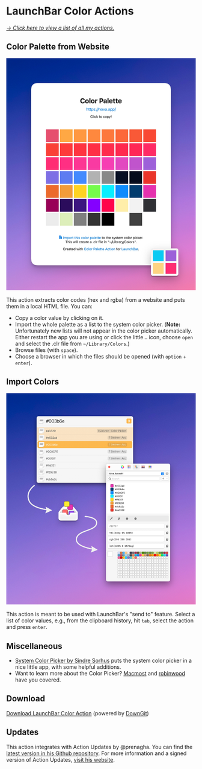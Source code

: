 # LaunchBar Color Actions

*[→ Click here to view a list of all my actions.](https://ptujec.github.io/launchbar)*

## Color Palette from Website

<img src="01.jpg" width="649"/> 

This action extracts color codes (hex and rgba) from a website and puts them in a local HTML file. You can:

- Copy a color value by clicking on it. 
- Import the whole palette as a list to the system color picker. (**Note:** Unfortunately new lists will not appear in the color picker automatically. Either restart the app you are using or click the little `…` icon, choose `open` and select the .clr file from `~/Library/Colors`.)
- Browse files (with `space`).
- Choose a browser in which the files should be opened (with `option` + `enter`).

## Import Colors

<img src="02.jpg" width="649"/> 

This action is meant to be used with LaunchBar's "send to" feature. Select a list of color values, e.g., from the clipboard history, hit `tab`, select the action and press `enter`. 

## Miscellaneous

- [System Color Picker by Sindre Sorhus](https://sindresorhus.com/system-color-picker) puts the system color picker in a nice little app, with some helpful additions.
- Want to learn more about the Color Picker? [Macmost](https://www.youtube.com/watch?v=MQqntlvhGLg) and [robinwood](https://www.robinwood.com/Catalog/Technical/OtherTuts/MacColorPicker/MacColorPicker.html) have you covered.

## Download

[Download LaunchBar Color Action](https://minhaskamal.github.io/DownGit/#/home?url=https://github.com/Ptujec/LaunchBar/tree/master/Color-Actions) (powered by [DownGit](https://github.com/MinhasKamal/DownGit))

## Updates

This action integrates with Action Updates by @prenagha. You can find the [latest version in his Github repository](https://github.com/prenagha/launchbar). For more information and a signed version of Action Updates, [visit his website](https://renaghan.com/launchbar/action-updates/). 
